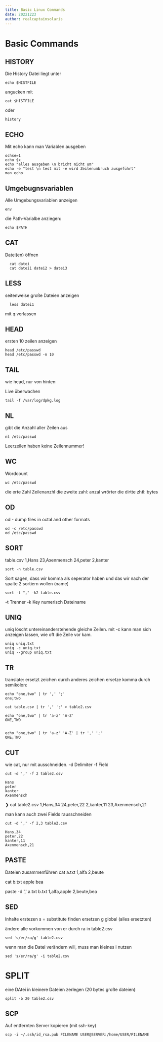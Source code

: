 ```yaml
---
title: Basic Linux Commands 
date: 20221223
author: realcaptainsolaris 
---
```


# Basic Commands 

## HISTORY

Die History Datei liegt unter

    echo $HISTFILE

angucken mit
  
    cat $HISTFILE

oder 
    
    history


## ECHO
Mit echo kann man Variablen ausgeben

    ochse=1
    echo $x
    echo "alles ausgeben \n bricht nicht um"
    echo -e "test \n test mit -e wird Zeilenumbruch ausgeführt"
    man echo

## Umgebugnsvariablen

Alle Umgebungsvariablen anzeigen

    env

die Path-Varialbe anziegen:

    echo $PATH

## CAT
Datei(en) öffnen

      cat datei
      cat datei1 datei2 > datei3

## LESS
seitenweise große Dateien anzeigen
      
      less datei1

mit q verlassen

## HEAD
ersten 10 zeilen anzeigen

    head /etc/passwd
    head /etc/passwd -n 10 

## TAIL
wie head, nur von hinten

Live überwachen
    
    tail -f /var/log/dpkg.log

## NL

gibt die Anzahl aller Zeilen aus

    nl /etc/passwd

Leerzeilen haben keine Zeilennummer!

## WC

Wordcount

    wc /etc/passwd

die erte Zahl Zeilenanzhl
die zweite zahl: anzal wrörter
die dirtte zhtl: bytes

## OD
od - dump files in octal and other formats

    od -c /etc/passwd
    od /etc/passwd


## SORT

table.csv
1,Hans
23,Axenmensch
24,peter
2,kanter

    sort -n table.csv

Sort sagen, dass wir komma als seperator haben
und das wir nach der spalte 2 sortiern wollen (name)


    sort -t "," -k2 table.csv

-t Trenner
-k Key numerisch
Dateiname

## UNIQ
uniq löscht untereinanderstehende gleiche Zeilen.
mit -c kann man sich anzeigen lassen, wie oft die Zeile
vor kam.

    uniq uniq.txt
    uniq -c uniq.txt
    uniq --group uniq.txt

## TR
translate: ersetzt zeichen durch anderes zeichen
ersetze komma durch semikolon:

    echo "one,two" | tr ',' ';'
    one;two

    cat table.csv | tr ',' ';' > table2.csv

    echo "one,two" | tr 'a-z' 'A-Z'
    ONE,TWO


    echo "one,two" | tr 'a-z' 'A-Z' | tr ',' ';'
    ONE;TWO

## CUT
wie cat, nur mit ausschneiden.
-d Delimiter
-f Field
 
    cut -d ',' -f 2 table2.csv

    Hans
    peter
    kanter
    Axenmensch



❯ cat table2.csv
1,Hans,34
24,peter,22
2,kanter,11
23,Axenmensch,21

man kann auch zwei Fields rausschneiden

    cut -d ',' -f 2,3 table2.csv

    Hans,34
    peter,22
    kanter,11
    Axenmensch,21

## PASTE

Dateien zusammenführen
cat a.txt
1,alfa
2,beute

cat b.txt
apple
bea

paste -d ',' a.txt b.txt
1,alfa,apple
2,beute,bea

## SED

Inhalte erstezen
s = substitute
finden
ersetzen
g global (alles ersetzten)

ändere alle vorkommen von er durch ra in table2.csv

    sed 's/er/ra/g' table2.csv

wenn man die Datei verändern will, muss man kleines i nutzen

    sed 's/er/ra/g' -i table2.csv


# SPLIT
eine DAtei in kleinere Dateien zerlegen (20 bytes große dateien)

    split -b 20 table2.csv

## SCP
Auf entfernten Server kopieren (mit ssh-key)

    scp -i ~/.ssh/id_rsa.pub FILENAME USER@SERVER:/home/USER/FILENAME
